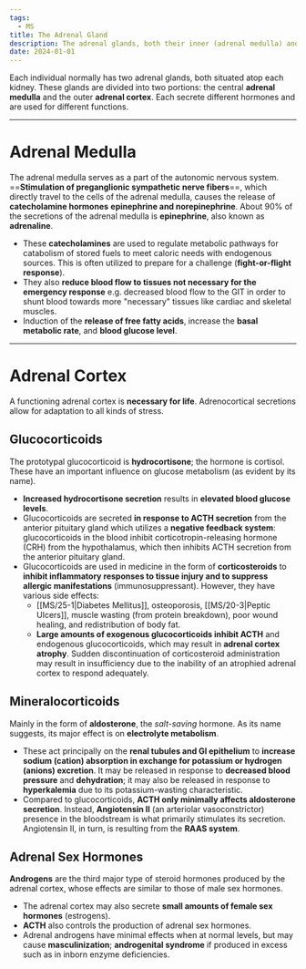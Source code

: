 ```yaml
---
tags:
  - MS
title: The Adrenal Gland
description: The adrenal glands, both their inner (adrenal medulla) and outer (adrenal cortex) portions secrete various hormones as regulated by the hypothalamic-pituitary-adrenal axis. It is a part of the autonomic nervous system.
date: 2024-01-01
---
```

Each individual normally has two adrenal glands, both situated atop each kidney. These glands are divided into two portions: the central **adrenal medulla** and the outer **adrenal cortex**. Each secrete different hormones and are used for different functions.
___
# Adrenal Medulla
The adrenal medulla serves as a part of the autonomic nervous system. ==**Stimulation of preganglionic sympathetic nerve fibers**==, which directly travel to the cells of the adrenal medulla, causes the release of **catecholamine hormones** **epinephrine and norepinephrine**. About 90% of the secretions of the adrenal medulla is **epinephrine**, also known as **adrenaline**.
- These **catecholamines** are used to regulate metabolic pathways for catabolism of stored fuels to meet caloric needs with endogenous sources. This is often utilized to prepare for a challenge (**fight-or-flight response**).
- They also **reduce blood flow to tissues not necessary for the emergency response** e.g. decreased blood flow to the GIT in order to shunt blood towards more "necessary" tissues like cardiac and skeletal muscles.
- Induction of the **release of free fatty acids**, increase the **basal metabolic rate**, and **blood glucose level**.
___
# Adrenal Cortex
A functioning adrenal cortex is **necessary for life**. Adrenocortical secretions allow for adaptation to all kinds of stress.
## Glucocorticoids
The prototypal glucocorticoid is **hydrocortisone**; the hormone is cortisol. These have an important influence on glucose metabolism (as evident by its name).
- **Increased hydrocortisone secretion** results in **elevated blood glucose levels**.
- Glucocorticoids are secreted **in response to ACTH secretion** from the anterior pituitary gland which utilizes a **negative feedback system**: glucocorticoids in the blood inhibit corticotropin-releasing hormone (CRH) from the hypothalamus, which then inhibits ACTH secretion from the anterior pituitary gland.
- Glucocorticoids are used in medicine in the form of **corticosteroids** to **inhibit inflammatory responses to tissue injury and to suppress allergic manifestations** (immunosuppressant). However, they have various side effects:
	- [[MS/25-1|Diabetes Mellitus]], osteoporosis, [[MS/20-3|Peptic Ulcers]], muscle wasting (from protein breakdown), poor wound healing, and redistribution of body fat.
	- **Large amounts of exogenous glucocorticoids inhibit ACTH** and endogenous glucocorticoids, which may result in **adrenal cortex atrophy**. Sudden discontinuation of corticosteroid administration may result in insufficiency due to the inability of an atrophied adrenal cortex to respond adequately.
## Mineralocorticoids
Mainly in the form of **aldosterone**, the *salt-saving* hormone. As its name suggests, its major effect is on **electrolyte metabolism**.
- These act principally on the **renal tubules and GI epithelium** to **increase sodium (cation) absorption in exchange for potassium or hydrogen (anions) excretion**. It may be released in response to **decreased blood pressure** and **dehydration**; it may also be released in response to **hyperkalemia** due to its potassium-wasting characteristic.
- Compared to glucocorticoids, **ACTH only minimally affects aldosterone secretion**. Instead, **Angiotensin II** (an arteriolar vasoconstrictor) presence in the bloodstream is what primarily stimulates its secretion. Angiotensin II, in turn, is resulting from the **RAAS system**.
## Adrenal Sex Hormones
**Androgens** are the third major type of steroid hormones produced by the adrenal cortex, whose effects are similar to those of male sex hormones.
- The adrenal cortex may also secrete **small amounts of female sex hormones** (estrogens).
- **ACTH** also controls the production of adrenal sex hormones.
- Adrenal androgens have minimal effects when at normal levels, but may cause **masculinization**; **androgenital syndrome** if produced in excess such as in inborn enzyme deficiencies.
